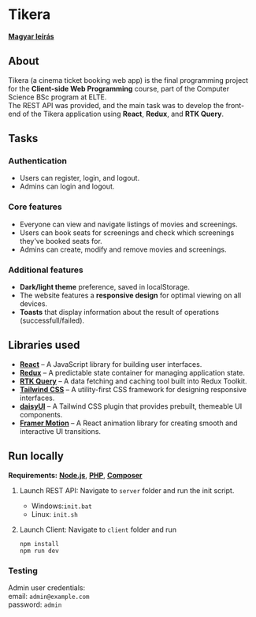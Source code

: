 # Tikera

[**Magyar leírás**](./README_HU.md)

## About

Tikera (a cinema ticket booking web app) is the final programming project for the **Client-side Web Programming** course, part of the Computer Science BSc program at ELTE.
<br>The REST API was provided, and the main task was to develop the front-end of the Tikera application using **React**, **Redux**, and **RTK Query**.

## Tasks

### Authentication

- Users can register, login, and logout.
- Admins can login and logout.

### Core features

- Everyone can view and navigate listings of movies and screenings.
- Users can book seats for screenings and check which screenings they've booked seats for.
- Admins can create, modify and remove movies and screenings.

### Additional features

- **Dark/light theme** preference, saved in localStorage.
- The website features a **responsive design** for optimal viewing on all devices.
- **Toasts** that display information about the result of operations (successfull/failed).

## Libraries used

- [**React**](https://react.dev/) – A JavaScript library for building user interfaces.
- [**Redux**](https://redux.js.org/) – A predictable state container for managing application state.
- [**RTK Query**](https://redux-toolkit.js.org/rtk-query/overview) – A data fetching and caching tool built into Redux Toolkit.
- [**Tailwind CSS**](https://tailwindcss.com/) – A utility-first CSS framework for designing responsive interfaces.
- [**daisyUI**](https://daisyui.com/) – A Tailwind CSS plugin that provides prebuilt, themeable UI components.
- [**Framer Motion**](https://motion.dev/) – A React animation library for creating smooth and interactive UI transitions.

## Run locally

**Requirements:**
[**Node.js**](https://nodejs.org/), [**PHP**](https://www.php.net/), [**Composer**](https://getcomposer.org/)

1. Launch REST API: Navigate to `server` folder and run the init script.

   - Windows:`init.bat`
   - Linux: `init.sh`

2. Launch Client: Navigate to `client` folder and run

   ```
   npm install
   npm run dev
   ```

### Testing

Admin user credentials:
<br>email: `admin@example.com`
<br>password: `admin`
